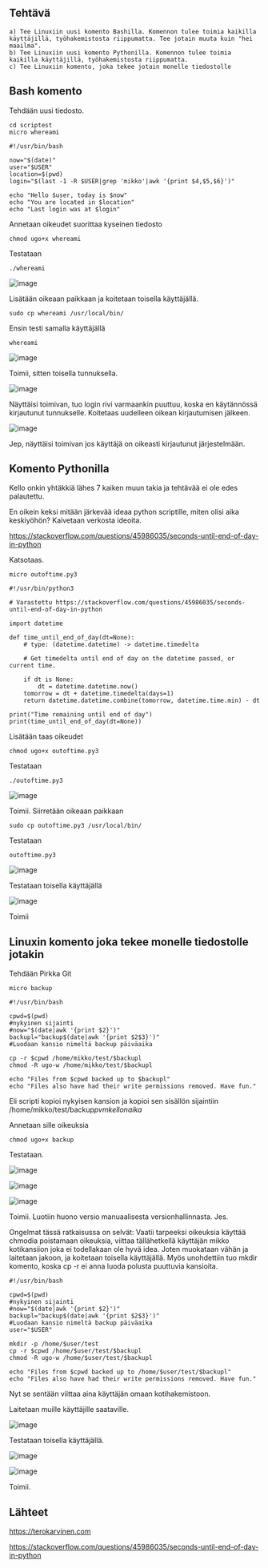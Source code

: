 

## Tehtävä 
 
    a) Tee Linuxiin uusi komento Bashilla. Komennon tulee toimia kaikilla käyttäjillä, työhakemistosta riippumatta. Tee jotain muuta kuin "hei maailma".
    b) Tee Linuxiin uusi komento Pythonilla. Komennon tulee toimia kaikilla käyttäjillä, työhakemistosta riippumatta.
    c) Tee Linuxiin komento, joka tekee jotain monelle tiedostolle
    
## Bash komento

Tehdään uusi tiedosto.

    cd scriptest
    micro whereami
```
#!/usr/bin/bash

now="$(date)"
user="$USER"
location=$(pwd)
login="$(last -1 -R $USER|grep 'mikko'|awk '{print $4,$5,$6}')"

echo "Hello $user, today is $now"
echo "You are located in $location"
echo "Last login was at $login"
```

Annetaan oikeudet suorittaa kyseinen tiedosto

    chmod ugo+x whereami
				
Testataan

    ./whereami

![image](https://user-images.githubusercontent.com/122888695/224752971-c0d08319-4e3a-4a2a-904d-b9d52d47a342.png)

Lisätään oikeaan paikkaan ja koitetaan toisella käyttäjällä.

    sudo cp whereami /usr/local/bin/
    
Ensin testi samalla käyttäjällä
    
    whereami
    
![image](https://user-images.githubusercontent.com/122888695/224753461-5149a3e4-f5f2-4a28-97bb-4cd38bac011d.png)

Toimii, sitten toisella tunnuksella.

![image](https://user-images.githubusercontent.com/122888695/224754784-a0ecec06-f4fe-44aa-98f5-6c6acb55c70d.png)

Näyttäisi toimivan, tuo login rivi varmaankin puuttuu, koska en käytännössä kirjautunut tunnukselle. Koitetaas uudelleen oikean kirjautumisen jälkeen.

![image](https://user-images.githubusercontent.com/122888695/224755136-4c88f9cf-4eec-4fa4-9723-3be7f81581d0.png)

Jep, näyttäisi toimivan jos käyttäjä on oikeasti kirjautunut järjestelmään.

## Komento Pythonilla

Kello onkin yhtäkkiä lähes 7 kaiken muun takia ja tehtävää ei ole edes palautettu.

En oikein keksi mitään järkevää ideaa python scriptille, miten olisi aika keskiyöhön? Kaivetaan verkosta ideoita.

https://stackoverflow.com/questions/45986035/seconds-until-end-of-day-in-python

Katsotaas.

    micro outoftime.py3
    
```
#!/usr/bin/python3

# Varastettu https://stackoverflow.com/questions/45986035/seconds-until-end-of-day-in-python

import datetime

def time_until_end_of_day(dt=None):
    # type: (datetime.datetime) -> datetime.timedelta
    
    # Get timedelta until end of day on the datetime passed, or current time.
    
    if dt is None:
        dt = datetime.datetime.now()
    tomorrow = dt + datetime.timedelta(days=1)
    return datetime.datetime.combine(tomorrow, datetime.time.min) - dt 
    
print("Time remaining until end of day")
print(time_until_end_of_day(dt=None))
```

Lisätään taas oikeudet

    chmod ugo+x outoftime.py3
    
Testataan

    ./outoftime.py3
    
![image](https://user-images.githubusercontent.com/122888695/224772073-d7e39d4c-689e-4029-8b07-5d732bfb57cb.png)


Toimii. Siirretään oikeaan paikkaan

    sudo cp outoftime.py3 /usr/local/bin/
    
Testataan

    outoftime.py3
    
![image](https://user-images.githubusercontent.com/122888695/224771975-7dc4fb26-5aa7-46d7-91a3-a191eb1e5c7c.png)

Testataan toisella käyttäjällä

![image](https://user-images.githubusercontent.com/122888695/224772188-eaa2be05-425b-4832-9bb6-c9607b9507e4.png)

Toimii

## Linuxin komento joka tekee monelle tiedostolle jotakin

Tehdään Pirkka Git

    micro backup
    
```
#!/usr/bin/bash

cpwd=$(pwd)
#nykyinen sijainti
#now="$(date|awk '{print $2}')"
backupl="backup$(date|awk '{print $2$3}')"
#Luodaan kansio nimeltä backup päiväaika

cp -r $cpwd /home/mikko/test/$backupl
chmod -R ugo-w /home/mikko/test/$backupl

echo "Files from $cpwd backed up to $backupl"
echo "Files also have had their write permissions removed. Have fun."
```

Eli scripti kopioi nykyisen kansion ja kopioi sen sisällön sijaintiin /home/mikko/test/backup*pvmkellonaika*

Annetaan sille oikeuksia

    chmod ugo+x backup
    
Testataan.

![image](https://user-images.githubusercontent.com/122888695/224798973-f3de7a48-c675-4e8c-89c7-38dc1d1072a6.png)

![image](https://user-images.githubusercontent.com/122888695/224799064-d29df20a-942b-472e-b7a4-0195a4baaa31.png)

![image](https://user-images.githubusercontent.com/122888695/224799530-79c02c36-f379-44a8-b020-9b361fdf2411.png)

Toimii. Luotiin huono versio manuaalisesta versionhallinnasta. Jes.

Ongelmat tässä ratkaisussa on selvät: Vaatii tarpeeksi oikeuksia käyttää chmodia poistamaan oikeuksia, viittaa tällähetkellä käyttäjän mikko kotikansiion joka ei todellakaan ole hyvä idea. Joten muokataan vähän ja laitetaan jakoon, ja koitetaan toisella käyttäjällä. Myös unohdettiin tuo mkdir komento, koska cp -r ei anna luoda polusta puuttuvia kansioita.

```
#!/usr/bin/bash

cpwd=$(pwd)
#nykyinen sijainti
#now="$(date|awk '{print $2}')"
backupl="backup$(date|awk '{print $2$3}')"
#Luodaan kansio nimeltä backup päiväaika
user="$USER"

mkdir -p /home/$user/test
cp -r $cpwd /home/$user/test/$backupl
chmod -R ugo-w /home/$user/test/$backupl

echo "Files from $cpwd backed up to /home/$user/test/$backupl"
echo "Files also have had their write permissions removed. Have fun."

```

Nyt se sentään viittaa aina käyttäjän omaan kotihakemistoon.

Laitetaan muille käyttäjille saataville.

![image](https://user-images.githubusercontent.com/122888695/224801024-e356301c-17fb-4f9f-b6a6-0982af8f7c52.png)

Testataan toisella käyttäjällä.

![image](https://user-images.githubusercontent.com/122888695/224804471-e678fbc5-c88d-4e2f-805b-0f7841d23722.png)

![image](https://user-images.githubusercontent.com/122888695/224804692-4017e2b1-35cc-4da7-a593-483f6e31121b.png)

Toimii.


## Lähteet

https://terokarvinen.com

https://stackoverflow.com/questions/45986035/seconds-until-end-of-day-in-python
